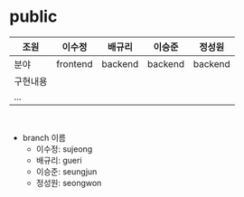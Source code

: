 # public

조원 |이수정 | 배규리 | 이승준 | 정성원
----| ----| ----| ----| ----| 
분야 | frontend | backend | backend | backend
구현내용 | 
 ... | | | | 

<br>

- branch 이름
  - 이수정: sujeong
  - 배규리: gueri
  - 이승준: seungjun
  - 정성원: seongwon
<br><br><br>
